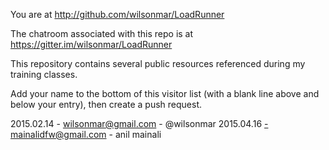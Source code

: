 You are at http://github.com/wilsonmar/LoadRunner

The chatroom associated with this repo is at https://gitter.im/wilsonmar/LoadRunner

This repository contains several public resources referenced during my training classes.

Add your name to the bottom of this visitor list (with a blank line above and below your entry), 
then create a push request.

2015.02.14 - wilsonmar@gmail.com - @wilsonmar
2015.04.16 -mainalidfw@gmail.com - anil mainali
